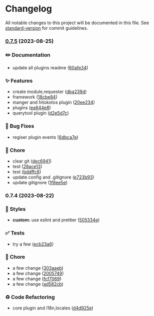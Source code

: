 # Changelog

All notable changes to this project will be documented in this file. See [standard-version](https://github.com/conventional-changelog/standard-version) for commit guidelines.

### [0.7.5](https://github.com/BIYUEHU/kotori-bot/compare/v0.7.4...v0.7.5) (2023-08-25)


### ✏️ Documentation

* update all plugins readme ([60afe34](https://github.com/BIYUEHU/kotori-bot/commit/60afe3488ac90d5b7a49dfcd702d27880ab2f0ff))


### ✨ Features

* create module,requester ([dba239d](https://github.com/BIYUEHU/kotori-bot/commit/dba239dbd4f1c4fe0067e4b603aab62c31049063))
* framework ([18cbe84](https://github.com/BIYUEHU/kotori-bot/commit/18cbe84ecb5cbbca91c009db5f2e2bd5db0a9351))
* manger and hitokotos plugin ([20ee234](https://github.com/BIYUEHU/kotori-bot/commit/20ee23496a209433c656032d300e5474da664945))
* plugins ([ea644e8](https://github.com/BIYUEHU/kotori-bot/commit/ea644e85641f39ddbe2fb0b3790cd401d2c758b8))
* querytool plugin ([d2e5d7c](https://github.com/BIYUEHU/kotori-bot/commit/d2e5d7c1465d58b84fb916d52c71985bd391f75f))


### 🐛 Bug Fixes

* regiser plugin events ([6dbca7e](https://github.com/BIYUEHU/kotori-bot/commit/6dbca7e436abc05842f51154af12a12d22e7c196))


### 🚀 Chore

* clear git ([dec6941](https://github.com/BIYUEHU/kotori-bot/commit/dec6941a1346cecb8cc9556958d168219fab6e26))
* test ([28ace13](https://github.com/BIYUEHU/kotori-bot/commit/28ace134947815eeca6923df66bfe2bcb2a1117d))
* test ([bddffc8](https://github.com/BIYUEHU/kotori-bot/commit/bddffc8d05a222a47573baa5aec0bed7bb4a3acf))
* update config and .gitignore ([e723b93](https://github.com/BIYUEHU/kotori-bot/commit/e723b931b627ded62325a2a2ccc624532309ba2c))
* update gitignore ([1f8ee5e](https://github.com/BIYUEHU/kotori-bot/commit/1f8ee5e8f911cc52fa7b9a9c568b31faf4272b24))

### 0.7.4 (2023-08-22)


### 💄 Styles

* **custom:** use eslint and prettier ([505334e](https://github.com/BIYUEHU/kotori-bot/commit/505334eb75705c142de7d3c51ea977000f5aa9d0))


### ✅ Tests

* try a few ([ecb23a6](https://github.com/BIYUEHU/kotori-bot/commit/ecb23a65ac07c086a093f4632f54d0adf55e8bd9))


### 🚀 Chore

* a few change ([303aaeb](https://github.com/BIYUEHU/kotori-bot/commit/303aaeb2e7830f351fc95ccf99c4733714a14b44))
* a few change ([2005749](https://github.com/BIYUEHU/kotori-bot/commit/2005749e491eceb22d7a69af3252a30430b81169))
* a few change ([fcf7069](https://github.com/BIYUEHU/kotori-bot/commit/fcf70698ef8f40a3063627e833f9565e835c6cd1))
* a few change ([ad582cb](https://github.com/BIYUEHU/kotori-bot/commit/ad582cb1424fda24085b4a7278df589acc0174dd))


### ♻️ Code Refactoring

* core plugin and i18n,locales ([d4d925e](https://github.com/BIYUEHU/kotori-bot/commit/d4d925e220c2cea01403a4339fe3dcfd2790a0e4))
